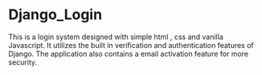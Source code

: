 # Django_Login

This is a login system designed with simple html , css and vanilla Javascript. It utilizes the built in verification and authentication features of Django. The application also contains a email activation feature for more security.
